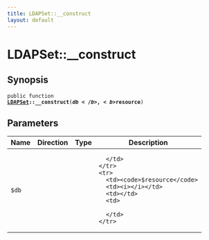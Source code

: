 ```yaml
---
title: LDAPSet::__construct
layout: default
---
```


# LDAPSet::__construct

## Synopsis

<code>public function <b><a href="LDAPSet">LDAPSet</a>::__construct</b>(<b>$db</b>, <b>$resource</b>)</code>

## Parameters

<table>
  <thead>
    <tr>
      <th>Name</th>
      <th>Direction</th>
      <th>Type</th>
      <th>Description</th>
    </tr>
  </thead>
  <tbody>
    <tr>
      <td><code>$db</code>
      <td><i></i></td>
      <td></td>
      <td>

      </td>
    </tr>
    <tr>
      <td><code>$resource</code>
      <td><i></i></td>
      <td></td>
      <td>

      </td>
    </tr>
  </tbody>
</table>

